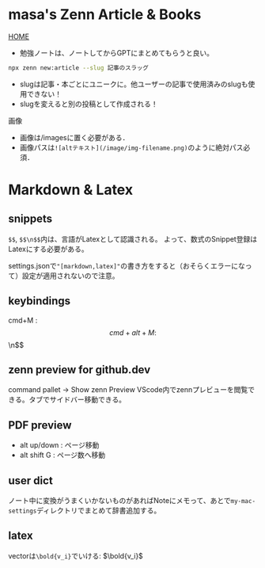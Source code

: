 # masa's Zenn Article & Books
[HOME](https://zenn.dev/masa0902dev)

- 勉強ノートは、ノートしてからGPTにまとめてもらうと良い。

```bash
npx zenn new:article --slug 記事のスラッグ
```
- slugは記事・本ごとにユニークに。他ユーザーの記事で使用済みのslugも使用できない！
- slugを変えると別の投稿として作成される！

画像
- 画像は/imagesに置く必要がある．
- 画像パスは`![altテキスト](/image/img-filename.png)`のように絶対パス必須．


# Markdown & Latex
## snippets
`$$`, `$$\n$$`内は、言語がLatexとして認識される。
よって、数式のSnippet登録はLatexにする必要がある。

settings.jsonで`"[markdown,latex]"`の書き方をすると（おそらくエラーになって）設定が適用されないので注意。

## keybindings
cmd+M : $$
cmd+alt+M : $$\n$$

## zenn preview for github.dev
command pallet -> Show zenn Preview
VScode内でzennプレビューを閲覧できる。タブでサイドバー移動できる。

## PDF preview
- alt up/down : ページ移動
- alt shift G : ページ数へ移動

## user dict
ノート中に変換がうまくいかないものがあればNoteにメモって、あとで`my-mac-settings`ディレクトリでまとめて辞書追加する。

## latex
vectorは`\bold{v_i}`でいける: $\bold{v_i}$
